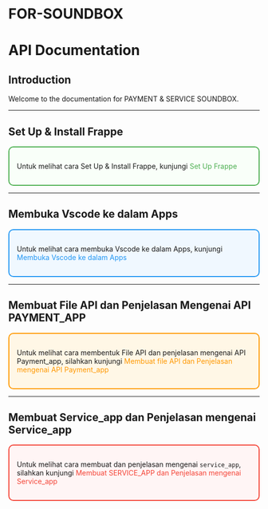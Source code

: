 # FOR-SOUNDBOX

# API Documentation

## Introduction
Welcome to the documentation for PAYMENT & SERVICE SOUNDBOX.

---

## Set Up & Install Frappe

<div style="border: 2px solid #4CAF50; padding: 15px; border-radius: 10px; background-color: #f9fff9;">
    <p>Untuk melihat cara Set Up & Install Frappe, kunjungi <a href="https://github.com/KenkenOC/FOR-SOUNDBOX/tree/main/Set%20Up%20Frappe" style="color: #4CAF50; text-decoration: none;">Set Up Frappe</a></p>
</div>

---

## Membuka Vscode ke dalam Apps

<div style="border: 2px solid #2196F3; padding: 15px; border-radius: 10px; background-color: #f0f8ff;">
    <p>Untuk melihat cara membuka Vscode ke dalam Apps, kunjungi <a href="https://github.com/KenkenOC/FOR-SOUNDBOX/tree/main/Membuka%20Vscode%20ke%20dalam%20Apps" style="color: #2196F3; text-decoration: none;">Membuka Vscode ke dalam Apps</a></p>
</div>

---

## Membuat File API dan Penjelasan Mengenai API PAYMENT_APP

<div style="border: 2px solid #FF9800; padding: 15px; border-radius: 10px; background-color: #fff7e6;">
    <p>Untuk melihat cara membentuk File API dan penjelasan mengenai API Payment_app, silahkan kunjungi <a href="https://github.com/KenkenOC/FOR-SOUNDBOX/tree/main/Membuat%20file%20API%20dan%20Penjelasan%20mengenai%20API%20Payment_app" style="color: #FF9800; text-decoration: none;">Membuat file API dan Penjelasan mengenai API Payment_app</a></p>
</div>

---

## Membuat Service_app dan Penjelasan mengenai Service_app

<div style="border: 2px solid #F44336; padding: 15px; border-radius: 10px; background-color: #fff5f5;">
    <p>Untuk melihat cara membuat dan penjelasan mengenai <code>service_app</code>, silahkan kunjungi <a href="https://github.com/KenkenOC/FOR-SOUNDBOX/tree/main/Membuat%20SERVICE_APP%20dan%20Penjelasan%20Mengenai%20API%20Service_app" style="color: #F44336; text-decoration: none;">Membuat SERVICE_APP dan Penjelasan mengenai Service_app</a></p>
</div>

